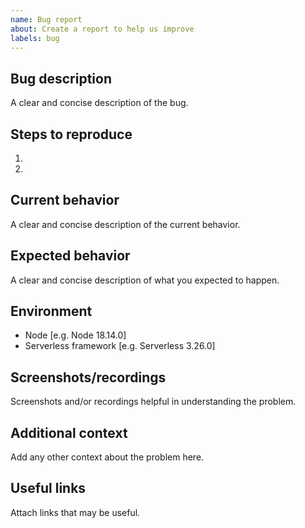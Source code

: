 ```yaml
---
name: Bug report
about: Create a report to help us improve
labels: bug
---
```


## Bug description

A clear and concise description of the bug.

## Steps to reproduce

1.
1.

## Current behavior

A clear and concise description of the current behavior.

## Expected behavior

A clear and concise description of what you expected to happen.

## Environment

- Node [e.g. Node 18.14.0]
- Serverless framework [e.g. Serverless 3.26.0]

## Screenshots/recordings <!-- optional, remove if not applicable -->

Screenshots and/or recordings helpful in understanding the problem.

## Additional context <!-- optional, remove if not applicable -->

Add any other context about the problem here.

## Useful links <!-- optional, remove if not applicable -->

Attach links that may be useful.

